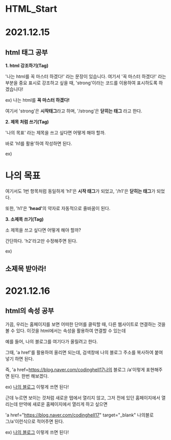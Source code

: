 # HTML_Start
<h1>2021.12.15</h1>
<h2>html 태그 공부</h2>

<strong>1. html 강조하기(Tag)</strong>

'나는 html를 꼭 마스터 하겠다!' 라는 문장이 있습니다. 여기서 '꼭 마스터 하겠다!' 라는 부분을 중요 표시로 강조하고 싶을 때, 'strong'이라는 코드를 이용하여 표시하도록 하겠습니다!

ex) 나는 html를 <strong>꼭 마스터 하겠다!</strong>

여기서 'strong'은 <strong>시작태그</strong>라고 하며, '/strong'은 <strong>닫히는 태그</strong> 라고 한다.

<strong>2. 제목 처럼 쓰기(Tag)</strong>

'나의 목표' 라는 제목을 쓰고 싶다면 어떻게 해야 할까.

바로 'h1를 활용'하여 작성하면 된다. 

ex) <h1>나의 목표</h1>

여기서도 1번 항목처럼 동일하게 'h1'은 <strong>시작 태그</strong>가 되었고, '/h1'은 <strong>닫히는 태그</strong>가 되었다.

또한, 'h1'은 <strong>'head'</strong>의 약자로 자동적으로 줄바꿈이 된다.

<strong>3. 소제목 쓰기(Tag)</strong>

소 제목을 쓰고 싶다면 어떻게 해야 할까?

간단하다. 'h2'라고만 수정해주면 된다.

ex) <h2>소제목 받아라!</h2>


<h1>2021.12.16</h1>
<h2>html의 속성 공부</h2>

가끔, 우리는 홈페이지를 보면 어떠한 단어를 클릭할 때, 다른 웹사이트로 연결하는 것을 볼 수 있다. 이것을 html에서는 속성을 활용하여 연결할 수 있는데

예를 들어, 나의 블로그를 여기다가 올릴려고 한다. 

그때, 'a href'를 활용하여 올리면 되는데, 검색창에 나의 블로그 주소를 복사하여 붙여넣기 하면 된다.

즉, 'a href=https://blog.naver.com/codinghell17나의 블로그 /a'이렇게 표현해주면 된다. 한번 해보겠다.

ex) <a href=https://blog.naver.com/codinghell17>나의 블로그</a>
이렇게 쓰면 된다!

근데 누르면 보이는 것처럼 새로운 탭에서 열리지 않고, 그저 전에 있던 홈페이지에서 열리는데 만약에 새로운 홈페이지에서 열리게 하고 싶으면

'a href="https://blog.naver.com/codinghell17" target="_blank" 나의블로그/a'이런식으로 적어주면 된다.

ex) <a href="https://blog.naver.com/codinghell17" target="_black">나의 블로그</a>
이렇게 쓰면 된다!

